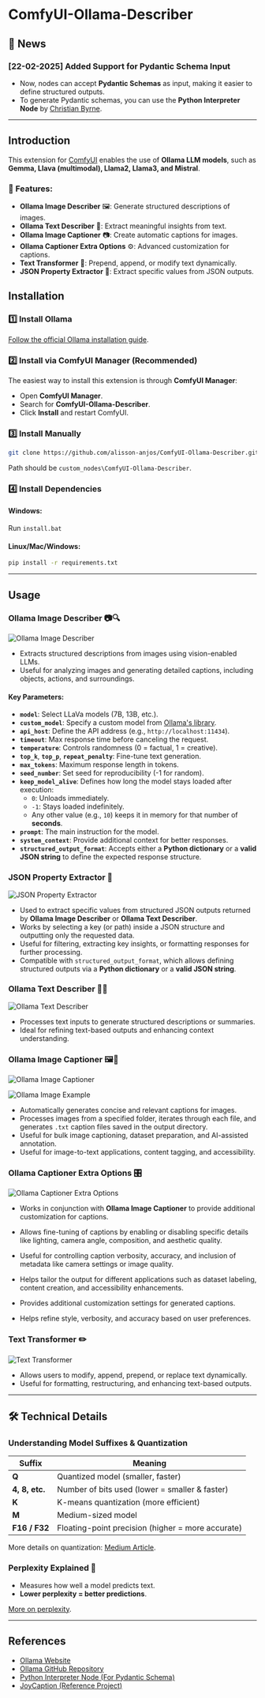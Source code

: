 # ComfyUI-Ollama-Describer

## 🚀 News

### [22-02-2025] Added Support for Pydantic Schema Input

- Now, nodes can accept **Pydantic Schemas** as input, making it easier to define structured outputs.
- To generate Pydantic schemas, you can use the **Python Interpreter Node** by [Christian Byrne](https://github.com/christian-byrne/python-interpreter-node).

---

## Introduction

This extension for [ComfyUI](https://github.com/comfyanonymous/ComfyUI) enables the use of **Ollama LLM models**, such as **Gemma, Llava (multimodal), Llama2, Llama3, and Mistral**.

### 📌 Features:

- **Ollama Image Describer** 🖼️: Generate structured descriptions of images.
- **Ollama Text Describer** 📝: Extract meaningful insights from text.
- **Ollama Image Captioner** 📷: Create automatic captions for images.
- **Ollama Captioner Extra Options** ⚙️: Advanced customization for captions.
- **Text Transformer** 🔄: Prepend, append, or modify text dynamically.
- **JSON Property Extractor** 📑: Extract specific values from JSON outputs.

## Installation

### 1️⃣ Install Ollama

[Follow the official Ollama installation guide](https://ollama.com/).

### 2️⃣ Install via ComfyUI Manager (Recommended)

The easiest way to install this extension is through **ComfyUI Manager**:

- Open **ComfyUI Manager**.
- Search for **ComfyUI-Ollama-Describer**.
- Click **Install** and restart ComfyUI.

### 3️⃣ Install Manually

```bash
git clone https://github.com/alisson-anjos/ComfyUI-Ollama-Describer.git
```

Path should be `custom_nodes\ComfyUI-Ollama-Describer`.

### 4️⃣ Install Dependencies

#### Windows:

Run `install.bat`

#### Linux/Mac/Windows:

```bash
pip install -r requirements.txt
```

---

## Usage

### **Ollama Image Describer** 📷🔍

![Ollama Image Describer](images/image-2.png)

- Extracts structured descriptions from images using vision-enabled LLMs.
- Useful for analyzing images and generating detailed captions, including objects, actions, and surroundings.

#### **Key Parameters:**

- **`model`**: Select LLaVa models (7B, 13B, etc.).
- **`custom_model`**: Specify a custom model from [Ollama's library](https://ollama.com/library).
- **`api_host`**: Define the API address (e.g., `http://localhost:11434`).
- **`timeout`**: Max response time before canceling the request.
- **`temperature`**: Controls randomness (0 = factual, 1 = creative).
- **`top_k`**, **`top_p`**, **`repeat_penalty`**: Fine-tune text generation.
- **`max_tokens`**: Maximum response length in tokens.
- **`seed_number`**: Set seed for reproducibility (-1 for random).
- **`keep_model_alive`**: Defines how long the model stays loaded after execution:
  - `0`: Unloads immediately.
  - `-1`: Stays loaded indefinitely.
  - Any other value (e.g., `10`) keeps it in memory for that number of **seconds**.
- **`prompt`**: The main instruction for the model.
- **`system_context`**: Provide additional context for better responses.
- **`structured_output_format`**: Accepts either a **Python dictionary** or a **valid JSON string** to define the expected response structure.

### **JSON Property Extractor** 📑

![JSON Property Extractor](images/image-7.png)

- Used to extract specific values from structured JSON outputs returned by **Ollama Image Describer** or **Ollama Text Describer**.
- Works by selecting a key (or path) inside a JSON structure and outputting only the requested data.
- Useful for filtering, extracting key insights, or formatting responses for further processing.
- Compatible with `structured_output_format`, which allows defining structured outputs via a **Python dictionary** or a **valid JSON string**.

### **Ollama Text Describer** 📝🔎

![Ollama Text Describer](images/image-1.png)

- Processes text inputs to generate structured descriptions or summaries.
- Ideal for refining text-based outputs and enhancing context understanding.

### **Ollama Image Captioner** 🖼️📖

![Ollama Image Captioner](images/image-4.png)

![Ollama Image Example](images/captioner.png)

- Automatically generates concise and relevant captions for images.
- Processes images from a specified folder, iterates through each file, and generates `.txt` caption files saved in the output directory.
- Useful for bulk image captioning, dataset preparation, and AI-assisted annotation.
- Useful for image-to-text applications, content tagging, and accessibility.

### **Ollama Captioner Extra Options** 🎛️

![Ollama Captioner Extra Options](images/image-5.png)

- Works in conjunction with **Ollama Image Captioner** to provide additional customization for captions.
- Allows fine-tuning of captions by enabling or disabling specific details like lighting, camera angle, composition, and aesthetic quality.
- Useful for controlling caption verbosity, accuracy, and inclusion of metadata like camera settings or image quality.
- Helps tailor the output for different applications such as dataset labeling, content creation, and accessibility enhancements.

- Provides additional customization settings for generated captions.
- Helps refine style, verbosity, and accuracy based on user preferences.

### **Text Transformer** ✏️

![Text Transformer](images/image-3.png)

- Allows users to modify, append, prepend, or replace text dynamically.
- Useful for formatting, restructuring, and enhancing text-based outputs.

---

## 🛠️ Technical Details

### **Understanding Model Suffixes & Quantization**

| Suffix         | Meaning                                           |
| -------------- | ------------------------------------------------- |
| **Q**          | Quantized model (smaller, faster)                 |
| **4, 8, etc.** | Number of bits used (lower = smaller & faster)    |
| **K**          | K-means quantization (more efficient)             |
| **M**          | Medium-sized model                                |
| **F16 / F32**  | Floating-point precision (higher = more accurate) |

More details on quantization: [Medium Article](https://medium.com/@ingridwickstevens/quantization-of-llms-with-llama-cpp-9bbf59deda35).

### **Perplexity Explained** 🧠

- Measures how well a model predicts text.
- **Lower perplexity = better predictions**.

[More on perplexity](https://github.com/ggerganov/llama.cpp/pull/1684#issuecomment-1579252501).

---

## References

- [Ollama Website](https://ollama.com/)
- [Ollama GitHub Repository](https://github.com/ollama/ollama)
- [Python Interpreter Node (For Pydantic Schema)](https://github.com/christian-byrne/python-interpreter-node)
- [JoyCaption (Reference Project)](https://github.com/EvilBT/ComfyUI_SLK_joy_caption_two)

